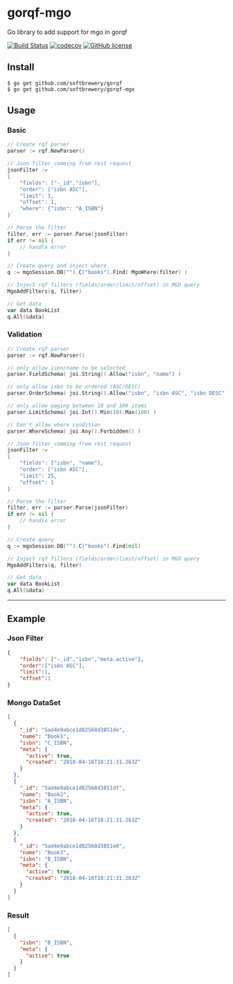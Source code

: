 # gorqf-mgo

Go library to add support for mgo in gorqf

[![Build Status](https://travis-ci.org/softbrewery/gorqf-mgo.svg?branch=master)](https://travis-ci.org/softbrewery/gorqf-mgo)
[![codecov](https://codecov.io/gh/softbrewery/gorqf-mgo/branch/master/graph/badge.svg)](https://codecov.io/gh/softbrewery/gorqf-mgo)
[![GitHub license](https://img.shields.io/github/license/softbrewery/gorqf-mgo.svg)](https://github.com/softbrewery/gorqf-mgo/blob/master/LICENSE)

## Install
```shell
$ go get github.com/softbrewery/gorqf
$ go get github.com/softbrewery/gorqf-mgo
```

## Usage

### Basic

```go
// Create rqf parser
parser := rqf.NewParser()

// Json filter comming from rest request
jsonFilter := `
{
    "fields": ["-_id","isbn"],
    "order": ["isbn ASC"],
    "limit": 1,
    "offset": 1,
    "where": {"isbn": "A_ISBN"}
}`

// Parse the filter
filter, err := parser.Parse(jsonFilter)
if err != nil {
    // handle error
}

// Create query and inject where
q := mgoSession.DB("").C("books").Find( MgoWhere(filter) )

// Inject rqf filters (fields/order/limit/offset) in MGO query
MgoAddFilters(q, filter)

// Get data
var data BookList
q.All(&data)
```

### Validation

```go
// Create rqf parser
parser := rqf.NewParser()

// only allow isbn/name to be selected
parser.FieldSchema( joi.String().Allow("isbn", "name") )

// only allow isbn to be ordered (ASC/DESC)
parser.OrderSchema( joi.String().Allow("isbn", "isbn ASC", "isbn DESC") )

// only allow paging between 10 and 100 items
parser.LimitSchema( joi.Int().Min(10).Max(100) )

// Don't allow where condition
parser.WhereSchema( joi.Any().Forbidden() )

// Json filter comming from rest request
jsonFilter := `
{
    "fields": ["isbn", "name"],
    "order": ["isbn ASC"],
    "limit": 25,
    "offset": 1
}`

// Parse the filter
filter, err := parser.Parse(jsonFilter)
if err != nil {
    // handle error
}

// Create query
q := mgoSession.DB("").C("books").Find(nil)

// Inject rqf filters (fields/order/limit/offset) in MGO query
MgoAddFilters(q, filter)

// Get data
var data BookList
q.All(&data)
```

---

## Example

### Json Filter
```json
{
    "fields": ["-_id","isbn","meta.active"],
    "order":["isbn ASC"],
    "limit":1,
    "offset":1
}
```
### Mongo DataSet
```json
[
  {
    "_id": "5ad4e9abce1d82568d3851de",
    "name": "Book1",
    "isbn": "C_ISBN",
    "meta": {
      "active": true,
      "created": "2018-04-16T18:21:31.263Z"
    }
  },
  {
    "_id": "5ad4e9abce1d82568d3851df",
    "name": "Book2",
    "isbn": "A_ISBN",
    "meta": {
      "active": true,
      "created": "2018-04-16T18:21:31.263Z"
    }
  },
  {
    "_id": "5ad4e9abce1d82568d3851e0",
    "name": "Book3",
    "isbn": "B_ISBN",
    "meta": {
      "active": true,
      "created": "2018-04-16T18:21:31.263Z"
    }
  }
]
```

### Result
```json
[
  {
    "isbn": "B_ISBN",
    "meta": {
      "active": true
    }
  }
]
```
